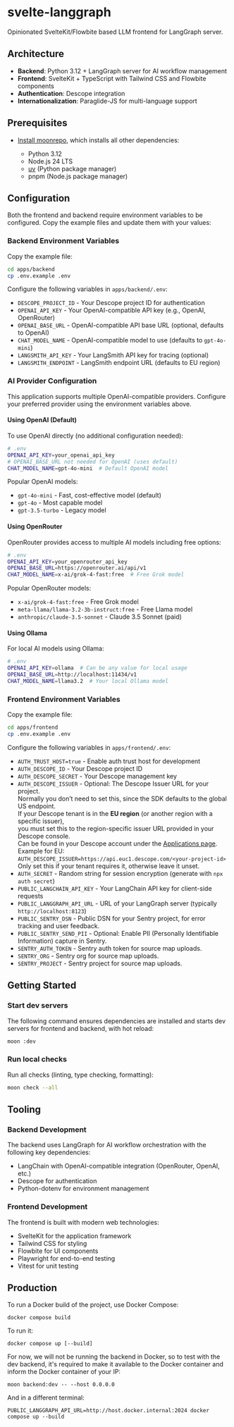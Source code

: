 # svelte-langgraph

Opinionated SvelteKit/Flowbite based LLM frontend for LangGraph server.

## Architecture

- **Backend**: Python 3.12 + LangGraph server for AI workflow management
- **Frontend**: SvelteKit + TypeScript with Tailwind CSS and Flowbite components
- **Authentication**: Descope integration
- **Internationalization**: Paraglide-JS for multi-language support

## Prerequisites

- [Install moonrepo](https://moonrepo.dev/docs/install), which installs all other dependencies:

	* Python 3.12
	* Node.js 24 LTS
	* [uv](https://docs.astral.sh/uv/) (Python package manager)
	* pnpm (Node.js package manager)

## Configuration

Both the frontend and backend require environment variables to be configured. Copy the example files and update them with your values:

### Backend Environment Variables

Copy the example file:
```bash
cd apps/backend
cp .env.example .env
```

Configure the following variables in `apps/backend/.env`:

- `DESCOPE_PROJECT_ID` - Your Descope project ID for authentication
- `OPENAI_API_KEY` - Your OpenAI-compatible API key (e.g., OpenAI, OpenRouter)
- `OPENAI_BASE_URL` - OpenAI-compatible API base URL (optional, defaults to OpenAI)
- `CHAT_MODEL_NAME` - OpenAI-compatible model to use (defaults to `gpt-4o-mini`)
- `LANGSMITH_API_KEY` - Your LangSmith API key for tracing (optional)
- `LANGSMITH_ENDPOINT` - LangSmith endpoint URL (defaults to EU region)

### AI Provider Configuration

This application supports multiple OpenAI-compatible providers. Configure your preferred provider using the environment variables above.

#### Using OpenAI (Default)
To use OpenAI directly (no additional configuration needed):

```bash
# .env
OPENAI_API_KEY=your_openai_api_key
# OPENAI_BASE_URL not needed for OpenAI (uses default)
CHAT_MODEL_NAME=gpt-4o-mini  # Default OpenAI model
```

Popular OpenAI models:
- `gpt-4o-mini` - Fast, cost-effective model (default)
- `gpt-4o` - Most capable model
- `gpt-3.5-turbo` - Legacy model

#### Using OpenRouter
OpenRouter provides access to multiple AI models including free options:

```bash
# .env
OPENAI_API_KEY=your_openrouter_api_key
OPENAI_BASE_URL=https://openrouter.ai/api/v1
CHAT_MODEL_NAME=x-ai/grok-4-fast:free  # Free Grok model
```

Popular OpenRouter models:
- `x-ai/grok-4-fast:free` - Free Grok model
- `meta-llama/llama-3.2-3b-instruct:free` - Free Llama model
- `anthropic/claude-3.5-sonnet` - Claude 3.5 Sonnet (paid)

#### Using Ollama
For local AI models using Ollama:

```bash
# .env
OPENAI_API_KEY=ollama  # Can be any value for local usage
OPENAI_BASE_URL=http://localhost:11434/v1
CHAT_MODEL_NAME=llama3.2  # Your local Ollama model
```

### Frontend Environment Variables

Copy the example file:
```bash
cd apps/frontend
cp .env.example .env
```

Configure the following variables in `apps/frontend/.env`:

- `AUTH_TRUST_HOST=true` - Enable auth trust host for development
- `AUTH_DESCOPE_ID` - Your Descope project ID
- `AUTH_DESCOPE_SECRET` - Your Descope management key
- `AUTH_DESCOPE_ISSUER` - Optional: The Descope Issuer URL for your project.  
Normally you don’t need to set this, since the SDK defaults to the global US endpoint.  
If your Descope tenant is in the **EU region** (or another region with a specific issuer),  
you must set this to the region-specific issuer URL provided in your Descope console.  
Can be found in your Descope account under the [Applications page](https://app.descope.com/applications).  
Example for EU:  
`AUTH_DESCOPE_ISSUER=https://api.euc1.descope.com/<your-project-id>`
Only set this if your tenant requires it, otherwise leave it unset.
- `AUTH_SECRET` - Random string for session encryption (generate with `npx auth secret`)
- `PUBLIC_LANGCHAIN_API_KEY` - Your LangChain API key for client-side requests
- `PUBLIC_LANGGRAPH_API_URL` - URL of your LangGraph server (typically `http://localhost:8123`)
- `PUBLIC_SENTRY_DSN` - Public DSN for your Sentry project, for error tracking and user feedback.
- `PUBLIC_SENTRY_SEND_PII` - Optional: Enable PII (Personally Identifiable Information) capture in Sentry.
- `SENTRY_AUTH_TOKEN` - Sentry auth token for source map uploads.
- `SENTRY_ORG` - Sentry org for source map uploads.
- `SENTRY_PROJECT` - Sentry project for source map uploads.

## Getting Started

### Start dev servers

The following command ensures dependencies are installed and starts dev servers for frontend and backend, with hot reload:

```bash
moon :dev
```

### Run local checks

Run all checks (linting, type checking, formatting):

```bash
moon check --all
```

## Tooling

### Backend Development

The backend uses LangGraph for AI workflow orchestration with the following key dependencies:
- LangChain with OpenAI-compatible integration (OpenRouter, OpenAI, etc.)
- Descope for authentication
- Python-dotenv for environment management

### Frontend Development

The frontend is built with modern web technologies:
- SvelteKit for the application framework
- Tailwind CSS for styling
- Flowbite for UI components
- Playwright for end-to-end testing
- Vitest for unit testing

## Production

To run a Docker build of the project, use Docker Compose:
```
docker compose build
```

To run it:
```
docker compose up [--build]
```

For now, we will not be running the backend in Docker, so to test with the dev backend, it's required to make it available to the Docker container and inform the Docker container of your IP:

```
moon backend:dev -- --host 0.0.0.0
```

And in a different terminal:
```
PUBLIC_LANGGRAPH_API_URL=http://host.docker.internal:2024 docker compose up --build
```
